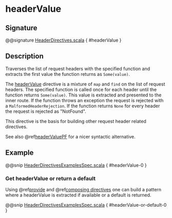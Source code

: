 <a id="headervalue"></a>
# headerValue

## Signature

@@signature [HeaderDirectives.scala](../../../../../../../../../akka-http/src/main/scala/akka/http/scaladsl/server/directives/HeaderDirectives.scala) { #headerValue }

## Description

Traverses the list of request headers with the specified function and extracts the first value the function returns as
`Some(value)`.

The [headerValue](#headervalue) directive is a mixture of `map` and `find` on the list of request headers. The specified function
is called once for each header until the function returns `Some(value)`. This value is extracted and presented to the
inner route. If the function throws an exception the request is rejected with a `MalformedHeaderRejection`. If the
function returns `None` for every header the request is rejected as "NotFound".

This directive is the basis for building other request header related directives.

See also @ref[headerValuePF](headerValuePF.md#headervaluepf) for a nicer syntactic alternative.

## Example

@@snip [HeaderDirectivesExamplesSpec.scala](../../../../../../../test/scala/docs/http/scaladsl/server/directives/HeaderDirectivesExamplesSpec.scala) { #headerValue-0 }

### Get headerValue or return a default

Using @ref[provide](../basic-directives/provide.md#provide) and @ref[composing directives](../index.md#composing-directives) one can build a pattern where a headerValue is extracted if available or a default is returned. 

@@snip [HeaderDirectivesExamplesSpec.scala](../../../../../../../test/scala/docs/http/scaladsl/server/directives/HeaderDirectivesExamplesSpec.scala) { #headerValue-or-default-0 }


